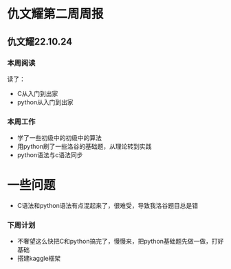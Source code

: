 # 仇文耀第二周周报
## 仇文耀22.10.24
### 本周阅读
读了：
- C从入门到出家
- python从入门到出家
### 本周工作
- 学了一些初级中的初级中的算法
- 用python刷了一些洛谷的基础题，从理论转到实践
- python语法与c语法同步
# 一些问题
- C语法和python语法有点混起来了，很难受，导致我洛谷题目总是错
### 下周计划
- 不奢望这么快把C和python搞完了，慢慢来，把python基础题先做一做，打好基础
- 搭建kaggle框架